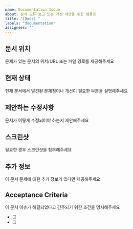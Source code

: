 ```yaml
---
name: Documentation Issue
about: 문서 오류 보고 또는 개선 제안을 위한 템플릿
title: "[Docs] "
labels: "documentation"
assignees: ""
---
```


## 문서 위치

문제가 있는 문서의 위치/URL 또는 파일 경로를 제공해주세요

## 현재 상태

현재 문서에서 발견된 문제점이나 개선이 필요한 부분을 설명해주세요

## 제안하는 수정사항

문서가 어떻게 수정되어야 하는지 제안해주세요

## 스크린샷

필요한 경우 스크린샷을 첨부해주세요

## 추가 정보

이 문서 문제에 대한 추가 정보가 있다면 제공해주세요

## Acceptance Criteria

이 문서 이슈가 해결되었다고 간주되기 위한 조건을 명시해주세요

- [ ]
- [ ]
